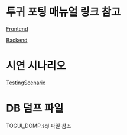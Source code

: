 
# 투귀 포팅 매뉴얼 링크 참고

[Frontend](https://www.notion.so/ae9eba76f11f4fcabe4806c4381726d9)

[Backend](https://polarized-mallow-41c.notion.site/7a074821f7fc4f7da26bec102171681b?pvs=4)

# 시연 시나리오
[TestingScenario](https://www.notion.so/Testing-Scenario-2b475f9e09ab47fe8ac41fe14e9ecf7d?pvs=11)

# DB 덤프 파일
TOGUI_DOMP.sql 파일 참조
